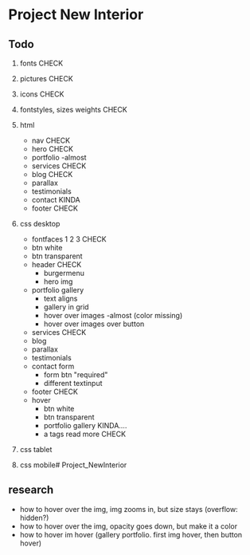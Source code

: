 # Project New Interior

## Todo

1. fonts CHECK
2. pictures CHECK
3. icons CHECK
4. fontstyles, sizes weights CHECK
5. html
    - nav CHECK
    - hero CHECK
    - portfolio -almost
    - services CHECK
    - blog CHECK
    - parallax
    - testimonials 
    - contact KINDA
    - footer CHECK

6. css desktop
    - fontfaces 1 2 3 CHECK
    - btn white
    - btn transparent
    - header CHECK
        - burgermenu
        - hero img
    - portfolio gallery
        - text aligns 
        - gallery in grid
        - hover over images -almost (color missing)
        - hover over images over button 
    - services CHECK
    - blog
    - parallax
    - testimonials
    - contact form
        - form btn "required"
        - different textinput
    - footer CHECK
    - hover
        - btn white
        - btn transparent
        - portfolio gallery KINDA....
        - a tags read more CHECK
        

7.  css tablet
8. css mobile# Project_NewInterior



## research

- how to hover over the img, img zooms in, but size stays
(overflow: hidden?)
- how to hover over the img, opacity goes down, but make it a color
- how to hover im hover (gallery portfolio. first img hover, then button hover)